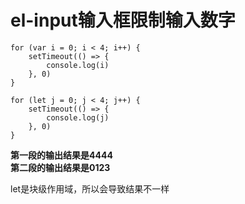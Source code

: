 # el-input输入框限制输入数字
```
for (var i = 0; i < 4; i++) {
    setTimeout(() => {
        console.log(i)
    }, 0)
}
```
```
for (let j = 0; j < 4; j++) {
    setTimeout(() => {
        console.log(j)
    }, 0)
}
```
**第一段的输出结果是4444**<br>
**第二段的输出结果是0123**<br>

let是块级作用域，所以会导致结果不一样